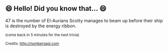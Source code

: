 ## 😄 Hello! Did you know that... 😄
47 is the number of El-Aurians Scotty manages to beam up before their ship is destroyed by the energy ribbon.

<sup>(come back in 5 minutes for the next trivia)</sup>


<sup>Credits: http://numbersapi.com</sup>
